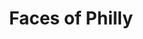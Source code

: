 ---
pid: WS70
title: Faces of Philly
location_transcription: Any neighborhood/Haven't decided
zipcode: '19145'
outside_phl: 
neighborhood: Passyunk
age: '18'
age_range: 13-19
instagram: 
image_file_name: WS_70.jpg
proposal_transcription: |-
  '- Take photos of people, either without them knowing, or portraits of different people (with permission
  - Make a monument of an iconic figure (i.e. liberty bell or something like that)
  - Put the photos all around it, to show that it isn't just monument
topic: Figure,Philadelphia
topic_summary: 0, 0
type: Other No Form,Image
keywords_other: photos, philadelphia
credit: Jillian Commisa-Contz
image_labels: 
twitter: 
facebook: 
permalink: "/monuments/ws70/"
layout: item-page
---